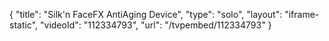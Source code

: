 {
    "title": "Silk'n FaceFX AntiAging Device",
    "type": "solo",
    "layout": "iframe-static",
    "videoId": "112334793",
    "url": "\/tvpembed\/112334793"
}